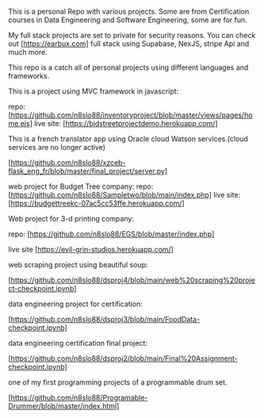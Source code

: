   This is a personal Repo with various projects.  Some are from Certification courses in Data Engineering and Software Engineering, some are for fun.

My full stack projects are set to private for security reasons.  You can check out [https://earbux.com] full stack using Supabase, NexJS, stripe Api and much more.


This repo is a catch all of personal projects using different languages and frameworks.

This is a project using MVC framework in javascript:

repo: [https://github.com/n8slo88/inventoryproject/blob/master/views/pages/home.ejs]
live site: [https://bidstreetprojectdemo.herokuapp.com/]

This is a french translator app using Oracle cloud Watson services.(cloud services are no longer active)

[https://github.com/n8slo88/xzceb-flask_eng_fr/blob/master/final_project/server.py]

web project for Budget Tree company: 
repo: [https://github.com/n8slo88/Sampletwo/blob/main/index.php]
live site: [https://budgettreekc-07ac5cc53ffe.herokuapp.com/]

Web project for 3-d printing company:

repo: [https://github.com/n8slo88/EGS/blob/master/index.php]

live site [https://evil-grin-studios.herokuapp.com/]


web scraping project using beautiful soup:

[https://github.com/n8slo88/dsproj4/blob/main/web%20scraping%20project-checkpoint.ipynb]


data engineering project for certification:

[https://github.com/n8slo88/dsproj3/blob/main/FoodData-checkpoint.ipynb]

data engineering certification final project:

[https://github.com/n8slo88/dsproj2/blob/main/Final%20Assignment-checkpoint.ipynb]


one of my first programming projects of a programmable drum set.

[https://github.com/n8slo88/Programable-Drummer/blob/master/index.html]
